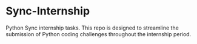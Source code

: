 # Sync-Internship
Python Sync internship tasks. This repo is designed to streamline the submission of Python coding challenges throughout the internship period.
